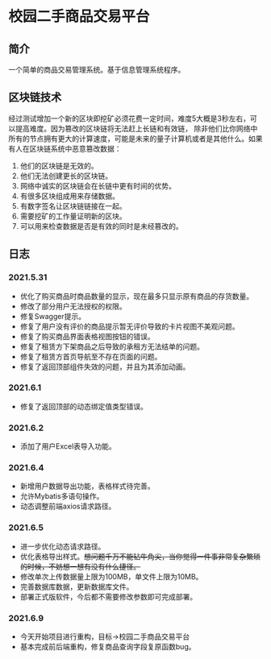 # 校园二手商品交易平台
## 简介
一个简单的商品交易管理系统。基于信息管理系统程序。 

## 区块链技术
经过测试增加一个新的区块即挖矿必须花费一定时间，难度5大概是3秒左右，可以提高难度。因为篡改的区块链将无法赶上长链和有效链，
除非他们比你网络中所有的节点拥有更大的计算速度，可能是未来的量子计算机或者是其他什么。如果有人在区块链系统中恶意篡改数据：
1. 他们的区块链是无效的。
2. 他们无法创建更长的区块链。
3. 网络中诚实的区块链会在长链中更有时间的优势。
4. 有很多区块组成用来存储数据。
5. 有数字签名让区块链链接在一起。
6. 需要挖矿的工作量证明新的区块。
7. 可以用来检查数据是否是有效的同时是未经篡改的。

## 日志
### 2021.5.31
- 优化了购买商品时商品数量的显示，现在最多只显示原有商品的存货数量。
- 修改了部分用户无法授权的权限。
- 修复Swagger提示。
- 修复了用户没有评价的商品提示暂无评价导致的卡片视图不美观问题。
- 修复了购买商品界面表格视图按钮的错误。
- 修复了租赁方下架商品之后导致的承租方无法结单的问题。
- 修复了租赁方首页导航至不存在页面的问题。
- 修复了返回顶部组件失效的问题，并且为其添加动画。

### 2021.6.1
- 修复了返回顶部的动态绑定值类型错误。

### 2021.6.2
- 添加了用户Excel表导入功能。

### 2021.6.4
- 新增用户数据导出功能，表格样式待完善。
- 允许Mybatis多语句操作。
- 动态调整前端axios请求路径。

### 2021.6.5
- 进一步优化动态请求路径。
- 优化表格导出样式。~~想问题千万不能钻牛角尖，当你觉得一件事非常复杂繁琐的时候，不妨想一想有没有什么捷径。~~
- 修改单次上传数据量上限为100MB，单文件上限为10MB。
- 完善数据库数据，更新数据库文件。
- 部署正式版软件，今后都不需要修改参数即可完成部署。

### 2021.6.9
- 今天开始项目进行重构，目标->校园二手商品交易平台
- 基本完成前后端重构，修复商品查询字段复原函数bug。
